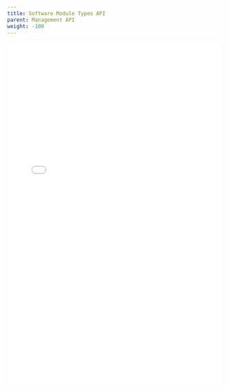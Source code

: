 ```yaml
--- 
title: Software Module Types API
parent: Management API
weight: -100
---
```


<iframe width="100%" height="800px" frameborder="0" src="../../../rest-api/softwaremoduletypes-api-guide/"></iframe>